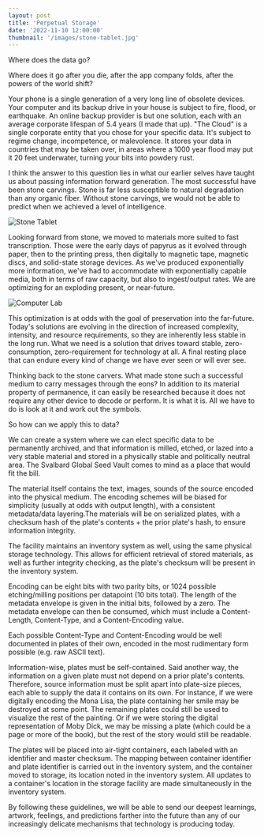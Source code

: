 ```yaml
---
layout: post
title: 'Perpetual Storage'
date: '2022-11-10 12:00:00'
thumbnail: '/images/stone-tablet.jpg'
---
```


Where does the data go?

Where does it go after you die, after the app company folds, after the powers of the world shift?

Your phone is a single generation of a very long line of obsolete devices. Your computer and its backup drive in your house is subject to fire, flood, or earthquake. An online backup provider is but one solution, each with an average corporate lifespan of 5.4 years (I made that up). "The Cloud" is a single corporate entity that you chose for your specific data. It's subject to regime change, incompetence, or malevolence. It stores your data in countries that may be taken over, in areas where a 1000 year flood may put it 20 feet underwater, turning your bits into powdery rust.

I think the answer to this question lies in what our earlier selves have taught us about passing information forward generation. The most successful have been stone carvings. Stone is far less susceptible to natural degradation than any organic fiber. Without stone carvings, we would not be able to predict when we achieved a level of intelligence.

![Stone Tablet](/images/stone-tablet.jpg)

Looking forward from stone, we moved to materials more suited to fast transcription. Those were the early days of papyrus as it evolved through paper, then to the printing press, then digitally to magnetic tape, magnetic discs, and solid-state storage devices. As we've produced exponentially more information, we've had to accommodate with exponentially capable media, both in terms of raw capacity, but also to ingest/output rates. We are optimizing for an exploding present, or near-future.

![Computer Lab](/images/ibm_lab.jpg)

This optimization is at odds with the goal of preservation into the far-future. Today's solutions are evolving in the direction of increased complexity, intensity, and resource requirements, so they are inherently less stable in the long run. What we need is a solution that drives toward stable, zero-consumption, zero-requirement for technology at all. A final resting place that can endure every kind of change we have ever seen or will ever see.

Thinking back to the stone carvers. What made stone such a successful medium to carry messages through the eons? In addition to its material property of permanence, it can easily be researched because it does not require any other device to decode or perform. It is what it is. All we have to do is look at it and work out the symbols.

So how can we apply this to data?

We can create a system where we can elect specific data to be permanently archived, and that information is milled, etched, or lazed into a very stable material and stored in a physically stable and politically neutral area. The Svalbard Global Seed Vault comes to mind as a place that would fit the bill.

The material itself contains the text, images, sounds of the source encoded into the physical medium. The encoding schemes will be biased for simplicity (usually at odds with output length), with a consistent metadata/data layering.The materials will be on serialized plates, with a checksum hash of the plate's contents + the prior plate's hash, to ensure information integrity.

The facility maintains an inventory system as well, using the same physical storage technology. This allows for efficient retrieval of stored materials, as well as further integrity checking, as the plate's checksum will be present in the inventory system.

Encoding can be eight bits with two parity bits, or 1024 possible etching/milling positions per datapoint (10 bits total). The length of the metadata envelope is given in the initial bits, followed by a zero. The metadata envelope can then be consumed, which must include a Content-Length, Content-Type, and a Content-Encoding value.

Each possible Content-Type and Content-Encoding would be well documented in plates of their own, encoded in the most rudimentary form possible (e.g. raw ASCII text).

Information-wise, plates must be self-contained. Said another way, the information on a given plate must not depend on a prior plate's contents. Therefore, source information must be split apart into plate-size pieces, each able to supply the data it contains on its own. For instance, if we were digitally encoding the Mona Lisa, the plate containing her smile may be destroyed at some point. The remaining plates could still be used to visualize the rest of the painting. Or if we were storing the digital representation of Moby Dick, we may be missing a plate (which could be a page or more of the book), but the rest of the story would still be readable.

The plates will be placed into air-tight containers, each labeled with an identifier and master checksum. The mapping between container identifier and plate identifier is carried out in the inventory system, and the container moved to storage, its location noted in the inventory system. All updates to a container's location in the storage facility are made simultaneously in the inventory system.

By following these guidelines, we will be able to send our deepest learnings, artwork, feelings, and predictions farther into the future than any of our increasingly delicate mechanisms that technology is producing today.
